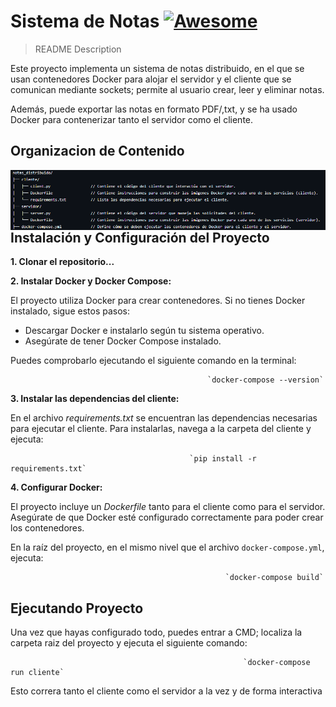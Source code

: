 # Sistema de Notas [![Awesome](https://cdn.jsdelivr.net/gh/sindresorhus/awesome@d7305f38d29fed78fa85652e3a63e154dd8e8829/media/badge.svg)](https://github.com/sindresorhus/awesome#readme)
> README Description

Este proyecto implementa un sistema de notas distribuido, en el que se usan contenedores Docker para alojar el servidor y el cliente que se comunican mediante sockets; permite al usuario crear, leer y eliminar notas. 

Además, puede exportar las notas en formato PDF/,txt, y se ha usado Docker para contenerizar tanto el servidor como el cliente.

## Organizacion de Contenido
<img src="content.png" align="right"/>

## Instalación y Configuración del Proyecto
**1. Clonar el repositorio...**

**2. Instalar Docker y Docker Compose:**

El proyecto utiliza Docker para crear contenedores. Si no tienes Docker instalado, sigue estos pasos:
- Descargar Docker e instalarlo según tu sistema operativo.
- Asegúrate de tener Docker Compose instalado.
    
Puedes comprobarlo ejecutando el siguiente comando en la terminal:

                                                `docker-compose --version`
**3. Instalar las dependencias del cliente:**

En el archivo *requirements.txt* se encuentran las dependencias necesarias para ejecutar el cliente. Para instalarlas, navega a la carpeta del cliente y ejecuta:

                                            `pip install -r requirements.txt`


**4. Configurar Docker:**

El proyecto incluye un *Dockerfile* tanto para el cliente como para el servidor. Asegúrate de que Docker esté configurado correctamente para poder crear los contenedores.

En la raíz del proyecto, en el mismo nivel que el archivo `docker-compose.yml`, ejecuta:

                                                    `docker-compose build`


## Ejecutando Proyecto
Una vez que hayas configurado todo, puedes entrar a CMD; localiza la carpeta raiz del proyecto y ejecuta el siguiente comando:
                                                        
                                                        `docker-compose run cliente` 

Esto correra tanto el cliente como el servidor a la vez y de forma interactiva
